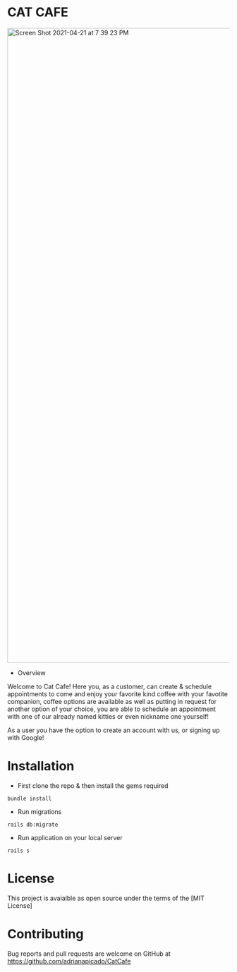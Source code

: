 # CAT CAFE

<img width="1440" alt="Screen Shot 2021-04-21 at 7 39 23 PM" src="https://user-images.githubusercontent.com/72949156/115635293-63bf0c80-a2d9-11eb-8161-25119a0abd59.png">

* Overview

Welcome to Cat Cafe! Here you, as a customer, can create & schedule appointments to come and enjoy your favorite kind coffee with your favotite companion, coffee options are available as well as putting in request for another option of your choice, you are able to schedule an appointment with one of our already named kitties or even nickname one yourself! 

As a user you have the option to create an account with us, or signing up with Google!

# Installation

* First clone the repo & then install the gems required 

```
bundle install 
```

* Run migrations 

```
rails db:migrate 
```
* Run application on your local server

```
rails s
```

# License 
This project is avaialble as open source under the terms of the [MIT License]


# Contributing 

Bug reports and pull requests are welcome on GitHub at https://github.com/adrianapicado/CatCafe



